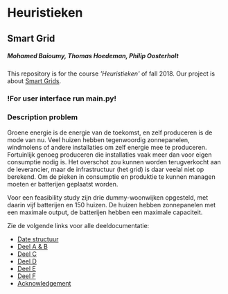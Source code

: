 # Heuristieken

## **Smart Grid**
##### Mohamed Baioumy, Thomas Hoedeman, Philip Oosterholt #####

This repository is for the course *'Heuristieken'* of fall 2018. Our project is about [Smart Grids](http://heuristieken.nl/wiki/index.php?title=SmartGrid).

### !For user interface run main.py!

### Description problem

Groene energie is de energie van de toekomst, en zelf produceren is de mode van nu. Veel huizen hebben tegenwoordig zonnepanelen, windmolens of andere installaties om zelf energie mee te produceren. Fortuinlijk genoeg produceren die installaties vaak meer dan voor eigen consumptie nodig is. Het overschot zou kunnen worden terugverkocht aan de leverancier, maar de infrastructuur (het grid) is daar veelal niet op berekend. Om de pieken in consumptie en produktie te kunnen managen moeten er batterijen geplaatst worden.

Voor een feasibility study zijn drie dummy-woonwijken opgesteld, met daarin vijf batterijen en 150 huizen. De huizen hebben zonnepanelen met een maximale output, de batterijen hebben een maximale capaciteit.

Zie de volgende links voor alle deeldocumentatie:
- [Date structuur](https://github.com/ThomasHoed/Heuristieken/blob/master/Documentation/Data%20Structure.md)
- [Deel A & B](https://github.com/ThomasHoed/Heuristieken/blob/master/Documentation/Problem%20%20A%20%26%20B.md)
- [Deel C](https://github.com/ThomasHoed/Heuristieken/blob/master/Documentation/Problem%20C.md)
- [Deel D](https://github.com/ThomasHoed/Heuristieken/blob/master/Documentation/Problem%20D.md)
- [Deel E](https://github.com/ThomasHoed/Heuristieken/blob/master/Documentation/Problem%20E.md)
- [Deel F](https://github.com/ThomasHoed/Heuristieken/blob/master/Documentation/Problem%20F.md)
- [Acknowledgement](https://github.com/ThomasHoed/Heuristieken/blob/master/Documentation/acknowledgement.md)
